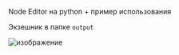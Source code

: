 Node Editor на python + пример использования

Экзешник в папке `output`

![изображение](https://github.com/den4ik-kovalev/node_editor/assets/55949928/3f34f7ab-a8d1-4510-9492-5be0867e1500)

